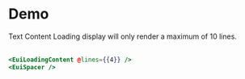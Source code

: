 # Demo

Text Content Loading display will only render a maximum of 10 lines.
<br>
<br>

```hbs template
<EuiLoadingContent @lines={{4}} />
<EuiSpacer />
```